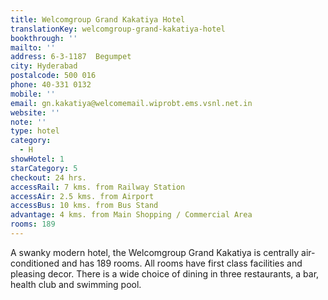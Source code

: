 ```yaml
---
title: Welcomgroup Grand Kakatiya Hotel
translationKey: welcomgroup-grand-kakatiya-hotel
bookthrough: ''
mailto: ''
address: 6-3-1187  Begumpet
city: Hyderabad
postalcode: 500 016
phone: 40-331 0132
mobile: ''
email: gn.kakatiya@welcomemail.wiprobt.ems.vsnl.net.in
website: ''
note: ''
type: hotel
category:
  - H
showHotel: 1
starCategory: 5
checkout: 24 hrs.
accessRail: 7 kms. from Railway Station
accessAir: 2.5 kms. from Airport
accessBus: 10 kms. from Bus Stand
advantage: 4 kms. from Main Shopping / Commercial Area
rooms: 189
---
```

A swanky modern hotel, the Welcomgroup Grand Kakatiya is centrally air-conditioned and has 189 rooms. All rooms have first class facilities and pleasing decor. There is a wide choice of dining in three restaurants, a bar, health club and swimming pool.
